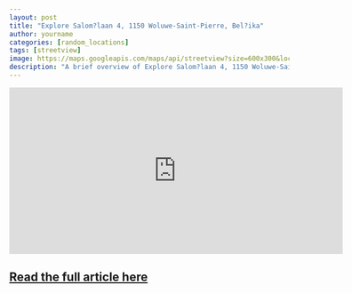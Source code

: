 ```yaml
---
layout: post
title: "Explore Salom?laan 4, 1150 Woluwe-Saint-Pierre, Bel?ika"
author: yourname
categories: [random_locations]
tags: [streetview]
image: https://maps.googleapis.com/maps/api/streetview?size=600x300&location=50.8321194,4.4559598&key=AIzaSyCyMtwXYk9B13Tiqh4ikTwxEaMDv3H-ARw
description: "A brief overview of Explore Salom?laan 4, 1150 Woluwe-Saint-Pierre, Bel?ika."
---
```


<iframe
    width="600"
    height="300"
    src="https://www.google.com/maps/embed/v1/streetview?key=AIzaSyCyMtwXYk9B13Tiqh4ikTwxEaMDv3H-ARw&location=50.8321194,4.4559598"
    frameborder="0"
    style="border:0"
    allowfullscreen>
</iframe>

## [Read the full article here](https://www.google.com/maps/@50.8321194,4.4559598,14z?hl=en)